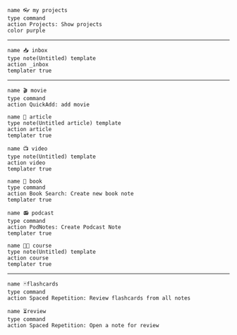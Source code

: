 ```button
name 👓 my projects
type command
action Projects: Show projects
color purple
```
___
```button
name 📥 inbox
type note(Untitled) template
action _inbox
templater true
```
___
```button
name 🎬 movie
type command
action QuickAdd: add movie
```
```button
name 🧾 article 
type note(Untitled article) template
action article
templater true
```
```button
name 📺 video 
type note(Untitled) template
action video
templater true
```
```button
name 📘 book
type command
action Book Search: Create new book note
templater true 
```
```button
name 📻 podcast
type command
action PodNotes: Create Podcast Note
templater true 
```
```button
name 🧑‍🏫 course 
type note(Untitled) template
action course
templater true
```
********
```button
name 🃏flashcards
type command
action Spaced Repetition: Review flashcards from all notes
```
```button
name ⏳review
type command
action Spaced Repetition: Open a note for review
```